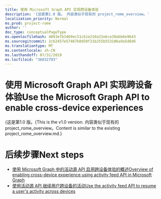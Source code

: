 ```yaml
---
title: 使用 Microsoft Graph API 实现跨设备体验
description: '{这是第1.0 版。 内容类似于现有的 project_rome_overview。'
localization_priority: Normal
ms.prod: project-rome
author: ''
doc_type: conceptualPageType
ms.openlocfilehash: 4893efb3469ec51c61e210a32e6ce30abb6e9643
ms.sourcegitcommit: 2c62457e57467b8d50f21b255b553106a9a5d8d6
ms.translationtype: MT
ms.contentlocale: zh-CN
ms.lasthandoff: 07/31/2019
ms.locfileid: "36032793"
---
```

# <a name="use-the-microsoft-graph-api-to-enable-cross-device-experiences"></a><span data-ttu-id="9bb81-104">使用 Microsoft Graph API 实现跨设备体验</span><span class="sxs-lookup"><span data-stu-id="9bb81-104">Use the Microsoft Graph API to enable cross-device experiences</span></span>

<span data-ttu-id="9bb81-105">{这是第1.0 版。</span><span class="sxs-lookup"><span data-stu-id="9bb81-105">{This is the v1.0 version.</span></span> <span data-ttu-id="9bb81-106">内容类似于现有的 project_rome_overview。</span><span class="sxs-lookup"><span data-stu-id="9bb81-106">Content is similar to the existing project_rome_overview.md.}</span></span>

# <a name="next-steps"></a><span data-ttu-id="9bb81-107">后续步骤</span><span class="sxs-lookup"><span data-stu-id="9bb81-107">Next steps</span></span>

- [<span data-ttu-id="9bb81-108">使用 Microsoft Graph 中的活动源 API 启用跨设备体验的概述</span><span class="sxs-lookup"><span data-stu-id="9bb81-108">Overview of enabling cross-device experience using activity feed API in Microsoft Graph</span></span>](/graph/activity-feed-concept-overview)
- [<span data-ttu-id="9bb81-109">使用活动源 API 继续用户跨设备的活动</span><span class="sxs-lookup"><span data-stu-id="9bb81-109">Use the activity feed API to resume a user's activity across devices</span></span>](activity-feed-api-overview.md)
